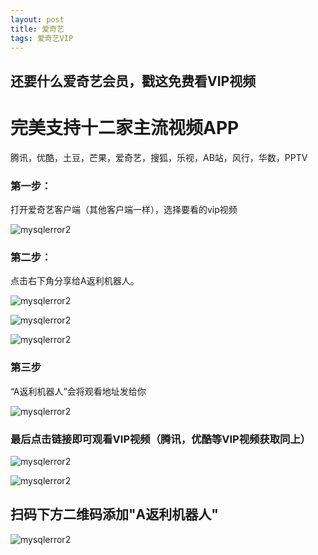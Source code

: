 ```yaml
---
layout: post
title: 爱奇艺
tags: 爱奇艺VIP 
---
```

## 还要什么爱奇艺会员，戳这免费看VIP视频



# 完美支持十二家主流视频APP 
腾讯，优酷，土豆，芒果，爱奇艺，搜狐，乐视，AB站，风行，华数，PPTV



### 第一步：
 打开爱奇艺客户端（其他客户端一样），选择要看的vip视频


 ![mysqlerror2](/images/1.jpg)


### 第二步：
 点击右下角分享给A返利机器人。

 ![mysqlerror2](/images/3.png)


 ![mysqlerror2](/images/2.jpg)


 ![mysqlerror2](/images/4.png)


### 第三步
“A返利机器人”会将观看地址发给你


 ![mysqlerror2](/images/5.png)


### 最后点击链接即可观看VIP视频（腾讯，优酷等VIP视频获取同上）




 ![mysqlerror2](/images/6.jpg)




 ![mysqlerror2](/images/7.jpg)



## 扫码下方二维码添加"A返利机器人"


 ![mysqlerror2](/images/8.jpg)